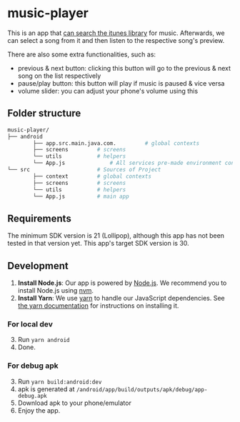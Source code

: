 # music-player

This is an app that [can search the itunes library](https://affiliate.itunes.apple.com/resources/documentation/itunes-store-web-service-search-api) for music. Afterwards, we can select a song from it and then listen to the respective song's preview.

There are also some extra functionalities, such as:

- previous & next button: clicking this button will go to the previous & next song on the list respectively
- pause/play button: this button will play if music is paused & vice versa
- volume slider: you can adjust your phone's volume using this

<!-- Supported devices.
○ Supported features.
○ Requirements to build the app.
○ Instructions to build and deploy the app. -->

## Folder structure

```sh
music-player/
├── android
        ├── app.src.main.java.com.         # global contexts
        ├── screens         # screens
        └── utils           # helpers
        └── App.js              # All services pre-made environment config
└── src                     # Sources of Project
        ├── context         # global contexts
        ├── screens         # screens
        └── utils           # helpers
        └── App.js          # main app
```

## Requirements

The minimum SDK version is 21 (Lollipop), although this app has not been tested in that version yet.
This app's target SDK version is 30.

## Development

1. **Install Node.js**: Our app is powered by [Node.js](https://nodejs.org/en/). We recommend you to install Node.js using [nvm](https://github.com/nvm-sh/nvm).
2. **Install Yarn**: We use [yarn](https://yarnpkg.com) to handle our JavaScript dependencies. See [the yarn documentation](https://yarnpkg.com/en/docs/install) for instructions on installing it.

### For local dev

3. Run `yarn android`
4. Done.

### For debug apk

3. Run `yarn build:android:dev`
4. apk is generated at `/android/app/build/outputs/apk/debug/app-debug.apk`
5. Download apk to your phone/emulator
6. Enjoy the app.
